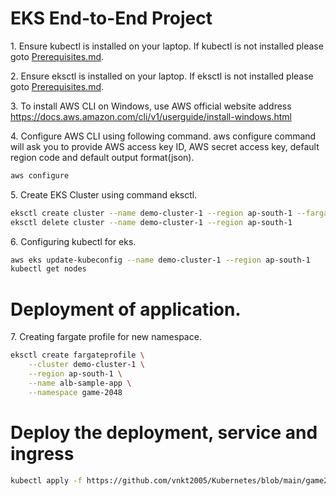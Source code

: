 # EKS End-to-End Project
<p>1. Ensure kubectl is installed on your laptop. 
If kubectl is not installed please goto <a href="https://github.com/vnkt2005/Kubernetes/blob/main/Prerequisites.md">Prerequisites.md</a>.</p>

<p>2. Ensure eksctl is installed on your laptop. 
If eksctl is not installed please goto <a href="https://github.com/vnkt2005/Kubernetes/blob/main/Prerequisites.md">Prerequisites.md</a>.</p>

<p>
  3. To install AWS CLI on Windows, use AWS official website address <a href="https://docs.aws.amazon.com/cli/v1/userguide/install-windows.html">https://docs.aws.amazon.com/cli/v1/userguide/install-windows.html</a>
</p>

<p>
  4. Configure AWS CLI using following command. aws configure command will ask you to provide AWS access key ID, AWS secret access key, default region code and default output format(json).
</p>

 ```sh
 aws configure
 ```

<p>
  5. Create EKS Cluster using command eksctl.
</p>

```sh
eksctl create cluster --name demo-cluster-1 --region ap-south-1 --fargate
eksctl delete cluster --name demo-cluster-1 --region ap-south-1
```

<p>
  6. Configuring kubectl for eks.
</p>

```sh
aws eks update-kubeconfig --name demo-cluster-1 --region ap-south-1
kubectl get nodes
```

# Deployment of application.

<p>
  7. Creating fargate profile for new namespace.
</p>

```sh
eksctl create fargateprofile \
    --cluster demo-cluster-1 \
    --region ap-south-1 \
    --name alb-sample-app \
    --namespace game-2048
```

# Deploy the deployment, service and ingress

```sh
kubectl apply -f https://github.com/vnkt2005/Kubernetes/blob/main/game2048/2048-full.yaml
```



